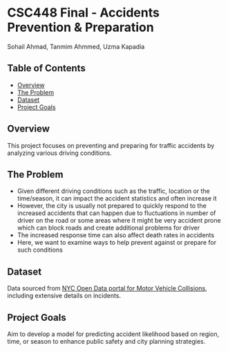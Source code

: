 # CSC448 Final - Accidents Prevention & Preparation

Sohail Ahmad, Tanmim Ahmmed, Uzma Kapadia

## Table of Contents
- [Overview](#overview)
- [The Problem](#the_problem)
- [Dataset](#dataset)
- [Project Goals](#project-goals)

## Overview
This project focuses on preventing and preparing for traffic accidents by analyzing various driving conditions.

## The Problem
- Given different driving conditions such as the traffic, location or the time/season, it can impact the accident statistics and often increase it
- However, the city is usually not prepared to quickly respond to the increased accidents that can happen due to fluctuations in number of driver on the road or some areas where it might be very accident prone which can block roads and create additional problems for driver
- The increased response time can also affect death rates in accidents
- Here, we want to examine ways to help prevent against or prepare for such conditions

## Dataset
Data sourced from [NYC Open Data portal for Motor Vehicle Collisions](https://data.cityofnewyork.us/Public-Safety/Motor-Vehicle-Collisions-Crashes/h9gi-nx95), including extensive details on incidents.


## Project Goals
Aim to develop a model for predicting accident likelihood based on region, time, or season to enhance public safety and city planning strategies.